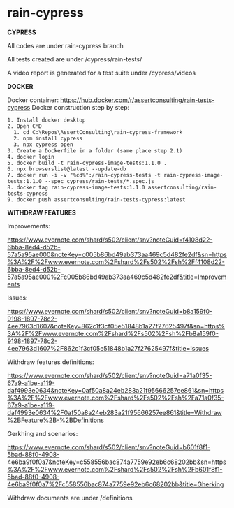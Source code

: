 # rain-cypress

**CYPRESS**

All codes are under rain-cypress branch

All tests created are under /cypress/rain-tests/

A video report is generated for a test suite under /cypress/videos

**DOCKER**

Docker container: https://hub.docker.com/r/assertconsulting/rain-tests-cypress
Docker construction step by step:

    1. Install docker desktop    
    2. Open CMD    
      1. cd C:\Repos\AssertConsulting\rain-cypress-framework
      2. npm install cypress
      3. npx cypress open
    3. Create a Dockerfile in a folder (same place step 2.1)
    4. docker login
    5. docker build -t rain-cypress-image-tests:1.1.0 .
    6. npx browserslist@latest --update-db
    7. docker run -i -v "%cd%":/rain-cypress-tests -t rain-cypress-image-tests:1.1.0 --spec cypress/rain-tests/*.spec.js
    8. docker tag rain-cypress-image-tests:1.1.0 assertconsulting/rain-tests-cypress
    9. docker push assertconsulting/rain-tests-cypress:latest

**WITHDRAW FEATURES**

Improvements:

https://www.evernote.com/shard/s502/client/snv?noteGuid=f4108d22-6bba-8ed4-d52b-57a5a95ae000&noteKey=c005b86bd49ab373aa469c5d482fe2df&sn=https%3A%2F%2Fwww.evernote.com%2Fshard%2Fs502%2Fsh%2Ff4108d22-6bba-8ed4-d52b-57a5a95ae000%2Fc005b86bd49ab373aa469c5d482fe2df&title=Improvements

Issues: 

https://www.evernote.com/shard/s502/client/snv?noteGuid=b8a159f0-9198-1897-78c2-4ee7963d1607&noteKey=862c1f3cf05e51848b1a27f27625497f&sn=https%3A%2F%2Fwww.evernote.com%2Fshard%2Fs502%2Fsh%2Fb8a159f0-9198-1897-78c2-4ee7963d1607%2F862c1f3cf05e51848b1a27f27625497f&title=Issues

Withdraw features definitions: 

https://www.evernote.com/shard/s502/client/snv?noteGuid=a71a0f35-67a9-a1be-a119-daf4993e0634&noteKey=0af50a8a24eb283a21f95666257ee861&sn=https%3A%2F%2Fwww.evernote.com%2Fshard%2Fs502%2Fsh%2Fa71a0f35-67a9-a1be-a119-daf4993e0634%2F0af50a8a24eb283a21f95666257ee861&title=Withdraw%2BFeature%2B-%2BDefinitions

Gerkhing and scenarios: 

https://www.evernote.com/shard/s502/client/snv?noteGuid=b601f8f1-5bad-88f0-4908-4e6ba9f0f0a7&noteKey=c558556bac874a7759e92eb6c68202bb&sn=https%3A%2F%2Fwww.evernote.com%2Fshard%2Fs502%2Fsh%2Fb601f8f1-5bad-88f0-4908-4e6ba9f0f0a7%2Fc558556bac874a7759e92eb6c68202bb&title=Gherking

Withdraw documents are under /definitions
